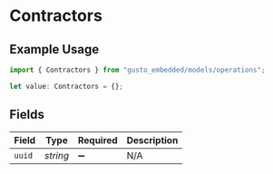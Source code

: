 # Contractors

## Example Usage

```typescript
import { Contractors } from "gusto_embedded/models/operations";

let value: Contractors = {};
```

## Fields

| Field              | Type               | Required           | Description        |
| ------------------ | ------------------ | ------------------ | ------------------ |
| `uuid`             | *string*           | :heavy_minus_sign: | N/A                |